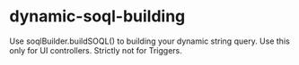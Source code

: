 # dynamic-soql-building
Use soqlBuilder.buildSOQL() to building your dynamic string query.
Use this only for UI controllers.
Strictly not for Triggers.
